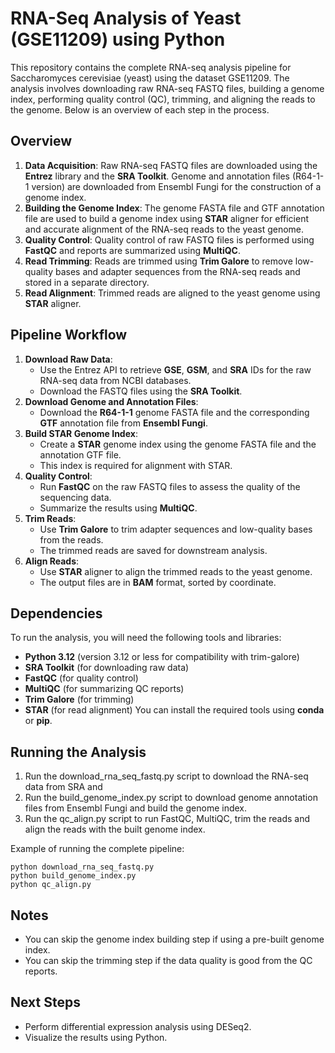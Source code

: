 # RNA-Seq Analysis of Yeast (GSE11209) using Python
This repository contains the complete RNA-seq analysis pipeline for Saccharomyces cerevisiae (yeast) using the dataset GSE11209. The analysis involves downloading raw RNA-seq FASTQ files, building a genome index, performing quality control (QC), trimming, and aligning the reads to the genome. Below is an overview of each step in the process.
## Overview
1. **Data Acquisition**: Raw RNA-seq FASTQ files are downloaded using the **Entrez** library and the **SRA Toolkit**. Genome and annotation files (R64-1-1 version) are downloaded from Ensembl Fungi for the construction of a genome index.
2. **Building the Genome Index**: The genome FASTA file and GTF annotation file are used to build a genome index using **STAR** aligner for efficient and accurate alignment of the RNA-seq reads to the yeast genome.
3. **Quality Control**: Quality control of raw FASTQ files is performed using **FastQC** and reports are summarized using **MultiQC**.
4. **Read Trimming**: Reads are trimmed using **Trim Galore** to remove low-quality bases and adapter sequences from the RNA-seq reads and stored in a separate directory.
5. **Read Alignment**: Trimmed reads are aligned to the yeast genome using **STAR** aligner.
## Pipeline Workflow
1. **Download Raw Data**:
   - Use the Entrez API to retrieve **GSE**, **GSM**, and **SRA** IDs for the raw RNA-seq data from NCBI databases.
   - Download the FASTQ files using the **SRA Toolkit**.
2. **Download Genome and Annotation Files**:
   - Download the **R64-1-1** genome FASTA file and the corresponding **GTF** annotation file from **Ensembl Fungi**.
3. **Build STAR Genome Index**:
   - Create a **STAR** genome index using the genome FASTA file and the annotation GTF file.
   - This index is required for alignment with STAR.
4. **Quality Control**:
   - Run **FastQC** on the raw FASTQ files to assess the quality of the sequencing data.
   - Summarize the results using **MultiQC**.
5. **Trim Reads**:
   - Use **Trim Galore** to trim adapter sequences and low-quality bases from the reads.
   - The trimmed reads are saved for downstream analysis.
6. **Align Reads**:
   - Use **STAR** aligner to align the trimmed reads to the yeast genome.
   - The output files are in **BAM** format, sorted by coordinate.
## Dependencies
To run the analysis, you will need the following tools and libraries:
- **Python 3.12** (version 3.12 or less for compatibility with trim-galore)
- **SRA Toolkit** (for downloading raw data)
- **FastQC** (for quality control)
- **MultiQC** (for summarizing QC reports)
- **Trim Galore** (for trimming)
- **STAR** (for read alignment)
You can install the required tools using **conda** or **pip**.
## Running the Analysis
1. Run the download_rna_seq_fastq.py script to download the RNA-seq data from SRA and
2. Run the build_genome_index.py script to download genome annotation files from Ensembl Fungi and build the genome index.
3.	Run the qc_align.py script to run FastQC, MultiQC, trim the reads and align the reads with the built genome index.

Example of running the complete pipeline:
```
python download_rna_seq_fastq.py
python build_genome_index.py
python qc_align.py
```
## Notes
- You can skip the genome index building step if using a pre-built genome index.
- You can skip the trimming step if the data quality is good from the QC reports.
## Next Steps
- Perform differential expression analysis using DESeq2.
- Visualize the results using Python.



